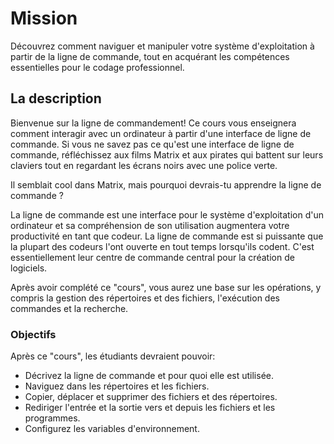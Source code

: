 # Mission

Découvrez comment naviguer et manipuler votre système d'exploitation à partir de la ligne de commande, tout en acquérant les compétences essentielles pour le codage professionnel.

## La description

Bienvenue sur la ligne de commandement! Ce cours vous enseignera comment interagir avec un ordinateur à partir d'une interface de ligne de commande. Si vous ne savez pas ce qu'est une interface de ligne de commande, réfléchissez aux films Matrix et aux pirates qui battent sur leurs claviers tout en regardant les écrans noirs avec une police verte.

Il semblait cool dans Matrix, mais pourquoi devrais-tu apprendre la ligne de commande ?

La ligne de commande est une interface pour le système d'exploitation d'un ordinateur et sa compréhension de son utilisation augmentera votre productivité en tant que codeur. La ligne de commande est si puissante que la plupart des codeurs l'ont ouverte en tout temps lorsqu'ils codent. C'est essentiellement leur centre de commande central pour la création de logiciels.

Après avoir complété ce "cours", vous aurez une base sur les opérations, y compris la gestion des répertoires et des fichiers, l'exécution des commandes et la recherche.

### Objectifs

Après ce "cours", les étudiants devraient pouvoir:

* Décrivez la ligne de commande et pour quoi elle est utilisée.
* Naviguez dans les répertoires et les fichiers.
* Copier, déplacer et supprimer des fichiers et des répertoires.
* Rediriger l'entrée et la sortie vers et depuis les fichiers et les programmes.
* Configurez les variables d'environnement.
